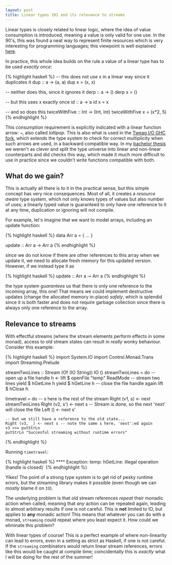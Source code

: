 ```yaml
---
layout: post
title: Linear types 101 and its relevance to streams
---
```


Linear types is closely related to linear logic, where the idea of value consumption is introduced, meaning a value is only valid for one use. In the 90's, this was found a neat way to represent finite resources which is very interesting for programming languages; this viewpoint is well explained [here](https://en.wikipedia.org/wiki/Substructural_type_system#Linear_type_systems).

In practice, this whole idea builds on the rule a value of a linear type has to be used _exactly once_:

{% highlight haskell %}
-- this does not use x in a linear way since it duplicates it
dup :: a -> (a, a)
dup x = (x, x)

-- neither does this, since it ignores it
derp :: a -> ()
derp x = ()

-- but this uses x exactly once
id :: a -> a
id x = x

-- and so does this
twiceWithFive :: Int -> (Int, Int)
twiceWithFive x = (x*2, 5)
{% endhighlight %}

This consumption requirement is explicitly indicated with a linear function arrow: `⊸`, also called _lollipop_. This is also what is used in the [Tweag I/O GHC fork](https://github.com/tweag/ghc/tree/linear-types), which extends the type system to check for correct multiplicity when such arrows are used, in a backward compatible way. In my [bachelor thesis](https://github.com/m0ar/lollipop) we weren't as clever and split the type universe into linear and non-linear counterparts and did checks this way, which made it much more difficult to use in practice since we couldn't write functions compatible with both.


What do we gain?
-----------------------

This is actually all there is to it in the practical sense, but this simple concept has very nice consequences. Most of all, it creates a _resource aware_ type system, which not only knows types of values but also number of uses; a linearly typed value is guaranteed to only have one reference to it at any time, duplication or ignoring will not compile. 

For example, let's imagine that we want to model arrays, including an update function:

{% highlight haskell %}
data Arr a = { ... }

update :: Arr a -> Arr a
{% endhighlight %}

since we do not know if there are other references to this array when we update it, we need to allocate fresh memory for this updated version. However, if we instead type it as

{% highlight haskell %}
update :: Arr a ⊸ Arr a
{% endhighlight %}

the type system _guarantees_ us that there is only one reference to the incoming array, this one! That means we could implement destructive updates (change the allocated memory in-place) _safely_, which is splendid since it is both faster and does not require garbage collection since there is always only one reference to the array.


Relevance to streams
--------------------

With effectful streams (where the stream elements perform effects in some monad), access to old stream states can result in _really_ wonky behaviour. Consider this example:

{% highlight haskell %}
import System.IO 
import Control.Monad.Trans
import Streaming.Prelude

streamTwoLines :: Stream (Of (IO String)) IO ()
streamTwoLines = do
    -- open up a file handle
    h <- lift $ openFile "temp" ReadMode 
    -- stream two lines
    yield $ hGetLine h
    yield $ hGetLine h
    -- close the file handle again
    lift $ hClose h


timetravel = do
    -- s here is the rest of the stream
    Right (v1, s) <- next streamTwoLines
    Right (v2, s') <- next s
    -- Stream is done, so the next 'next' will close the file
    Left () <- next s'
    
    -- but we still have a reference to the old state...
    Right (v3, _) <- next s -- note the same s here, 'next':ed again
    v3 >>= putStrLn
    putStrLn "Succesful streaming without runtime errors"
{% endhighlight %}

Running `timetravel`:

{% highlight haskell %}
**** Exception: temp: hGetLine: illegal operation (handle is closed)`
{% endhighlight %}

Yikes! The point of a strong type system is to get rid of pesky runtime errors, but the streaming library makes it possible (even though we can _mostly_ blame it on `IO`). 

The underlying problem is that old stream references _repeat_ their monadic action when called, meaning that *any* action can be repeated again, leading to almost arbitrary results if one is not careful. This is **not** limited to IO, but applies to **any** monadic action! This means that whatever you can do with a monad, `streaming` could repeat where you least expect it. How could we eliminate this problem?

With linear types of course! This is a perfect example of where non-linearity can lead to errors, even in a setting as strict as Haskell, if one is not careful. If the `streaming` combinators would return linear stream references, errors like this would be caught at compile time; coincidentally this is *exactly* what I will be doing for the rest of the summer! 
